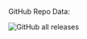 GitHub Repo Data:

![GitHub all releases](https://img.shields.io/github/downloads/KICKGodz/more-java/total)
